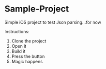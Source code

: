 # Sample-Project
Simple iOS project to test Json parsing...for now

Instructions: 
1. Clone the project
2. Open it
3. Build it
4. Press the button
5. Magic happens
